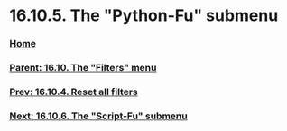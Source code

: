 # 16.10.5. The "Python-Fu" submenu

### [Home](./00-home.md)
### [Parent: 16.10. The "Filters" menu](./16-10-00-the-filters-menu.md)
### [Prev: 16.10.4. Reset all filters](./16-10-04-reset-all-filters.md)
### [Next: 16.10.6. The "Script-Fu" submenu](./16-10-06-the-script-fu-submenu.md)
